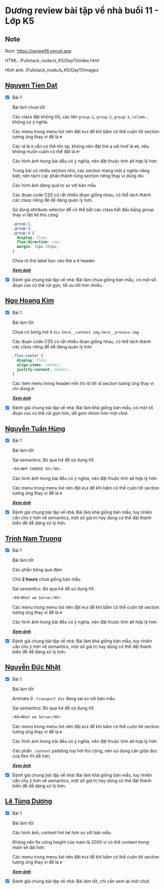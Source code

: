 # Dương review bài tập về nhà buổi 11 - Lớp K5

## Note

Root: https://reviewf8.vercel.app

HTML: /Fullstack_nodeJs_K5/Day11/index.html

Hình ảnh: /Fullstack_nodeJs_K5/Day11/images

## [Nguyen Tien Dat](https://tiendat211294.github.io/f8_offline_k5/buoi-11/bai-tap-buoi-11.html)

- [x] Bài 1

  Bài làm chưa tốt

  Các class đặt không tốt, các tên `group-1`, `group-2`, `group-3`, `column`... không có ý nghĩa.

  Các menu trong menu list nên đặt `#id` để khi bấm có thể cuộn tới section tương ứng thay vì để là `#`

  Các id là `0` vẫn có thể tồn tại, không nên đặt thẻ a với href là `#0`, nếu không muốn cuộn có thể đặt là `#!`

  Các hình ảnh trong bài đều có ý nghĩa, nên đặt thuộc tính alt hợp lý hơn

  Trong bài có nhiều section nhỏ, các section mang một ý nghĩa riêng biệt, nên tách các phần thành từng section riêng thay vì dùng div.

  Các hình ảnh đang quá to so với bản mẫu

  Các đoạn code CSS có rất nhiều đoạn giống nhau, có thể tách thành các class riêng để dễ dàng quản lý hơn.

  Sử dùng attribute selector để có thể bắt các class bắt đầu bằng group thay vì liệt kê thủ công

  ```css
  .group-1,
  .group-3,
  .group-4 {
  	display: flex;
  	flex-direction: row;
  	margin: 30px 100px;
  }
  ```

  Chưa rõ thẻ label bọc vào thẻ a ở header.

  **_[Xem ảnh](https://reviewf8.vercel.app/Review/Fullstack_nodeJs_K5/Day11/images/nguyen_tien_dat.png)_**

- [x] Đánh giá chung bài tập về nhà: Bài làm chưa giống bản mẫu, có một số đoạn css có thể rút gọn, tối ưu tốt hơn nhiều.

## [Ngo Hoang Kim](https://kzau1612.github.io/FSK5/day_11)

- [x] Bài 1

  Bài làm tốt

  Chưa có bóng mờ ở `div.hero__content img.hero__process-img`

  Các đoạn code CSS có rất nhiều đoạn giống nhau, có thể tách thành các class riêng để dễ dàng quản lý hơn.

  ```css
  .flex-center {
  	display: flex;
  	align-items: center;
  	justify-content: center;
  }
  ```

  Các item menu trong header nên trỏ id tới id section tương ứng thay vì chỉ dùng `#!`

  **_[Xem ảnh](https://reviewf8.vercel.app/Review/Fullstack_nodeJs_K5/Day11/images/ngo_hoang_kim.png)_**

- [x] Đánh giá chung bài tập về nhà: Bài làm khá giống bản mẫu, có một số đoạn css có thể rút gọn hơn, dễ gom nhóm hơn một chút.

## [Nguyễn Tuấn Hùng](https://hunghiro.github.io/F8-fullstack-k5/F8-FT-k5/BVN-no11/)

- [x] Bài 1

  Bài làm tốt

  Sai semantics: Bỏ qua h4 để sử dụng h5

  ```html
  <h5>WHY CHOOSE US</h5>
  ```

  Các hình ảnh trong bài đều có ý nghĩa, nên đặt thuộc tính alt hợp lý hơn

  Các menu trong menu list nên đặt `#id` để khi bấm có thể cuộn tới section tương ứng thay vì để là `#`

  **_[Xem ảnh](https://reviewf8.vercel.app/Review/Fullstack_nodeJs_K5/Day11/images/nguyen_tuan_hung.png)_**

- [x] Đánh giá chung bài tập về nhà: Bài làm khá giống bản mẫu, tuy nhiên cần chs ý hơn về semantics, một số giá trị hay dùng có thể đặt thành biến để dễ dàng xử lý hơn.

## [Trinh Nam Truong](https://truongtn04.github.io/f8-fullstack-k5/project1)

- [x] Bài 1

  Bài làm tốt

  Các phần bóng quá đậm

  Chữ **2 hours** chưa giống bản mẫu

  Sai semantics: Bỏ qua h4 để sử dụng h5

  ```html
  <h5>What we Serve</h5>
  ```

  Các menu trong menu list nên đặt `#id` để khi bấm có thể cuộn tới section tương ứng thay vì để là `#`

  Các hình ảnh trong bài đều có ý nghĩa, nên đặt thuộc tính alt hợp lý hơn

  **_[Xem ảnh](https://reviewf8.vercel.app/Review/Fullstack_nodeJs_K5/Day11/images/trinh_nam_truong.png)_**

- [x] Đánh giá chung bài tập về nhà: Bài làm khá giống bản mẫu, tuy nhiên cần chs ý hơn về semantics, một số giá trị hay dùng có thể đặt thành biến để dễ dàng xử lý hơn.

## [Nguyễn Đức Nhật](https://nhat0712.github.io/f8-FS-OL/Day%2011/exbig)

- [x] Bài 1

  Bài làm tốt

  Animate ở `.transport div` đang sai so với bản mẫu

  Sai semantics: Bỏ qua h4 để sử dụng h5

  ```html
  <h5>What we Serve</h5>
  ```

  Các menu trong menu list nên đặt `#id` để khi bấm có thể cuộn tới section tương ứng thay vì để là `#`

  Các hình ảnh trong bài đều có ý nghĩa, nên đặt thuộc tính alt hợp lý hơn

  Các phần `.content` padding top hơi thủ công, nên sử dụng căn giữa dọc của flex thì dễ hơn.

  **_[Xem ảnh](https://reviewf8.vercel.app/Review/Fullstack_nodeJs_K5/Day11/images/nguyen_duc_nhat.png)_**

- [x] Đánh giá chung bài tập về nhà: Bài làm khá giống bản mẫu, tuy nhiên cần chs ý hơn về semantics, một số giá trị hay dùng có thể đặt thành biến để dễ dàng xử lý hơn.

## [Lê Tùng Dương](https://nhat0712.github.io/f8-FS-OL/Day%2011/exbig)

- [x] Bài 1

  Bài làm tốt

  Các hình ảnh, content hơi bé hơn so với bản mẫu

  Không nên fix cứng height của main là 2000 vì có thể content trong main sẽ dài hơn.

  Các menu trong menu list nên đặt `#id` để khi bấm có thể cuộn tới section tương ứng thay vì để là `#`

  **_[Xem ảnh](https://reviewf8.vercel.app/Review/Fullstack_nodeJs_K5/Day11/images/le_tung_duong.png)_**

- [x] Đánh giá chung bài tập về nhà: Bài làm tốt, chỉ cần xem lại một chút.
